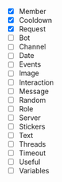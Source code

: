 - [x] Member
- [x] Cooldown
- [x] Request
- [ ] Bot
- [ ] Channel
- [ ] Date
- [ ] Events
- [ ] Image
- [ ] Interaction
- [ ] Message
- [ ] Random
- [ ] Role
- [ ] Server
- [ ] Stickers
- [ ] Text
- [ ] Threads
- [ ] Timeout
- [ ] Useful
- [ ] Variables